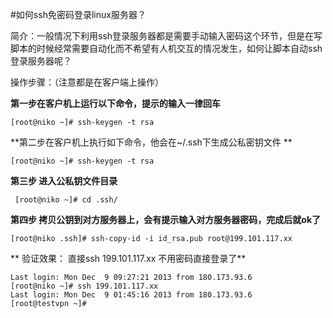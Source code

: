<!-- --- tag:  ssh linux  操作指引-->


<!-- --- title: 如何ssh免密码登录linux服务器？ -->
#如何ssh免密码登录linux服务器？

  简介：一般情况下利用ssh登录服务器都是需要手动输入密码这个环节，但是在写脚本的时候经常需要自动化而不希望有人机交互的情况发生，如何让脚本自动ssh登录服务器呢？



操作步骤：（注意都是在客户端上操作）

**第一步在客户机上运行以下命令，提示的输入一律回车**

    [root@niko ~]# ssh-keygen -t rsa

**第二步在客户机上执行如下命令，他会在~/.ssh下生成公私密钥文件  ** 
    
    [root@niko ~]# ssh-keygen -t rsa 

**第三步 进入公私钥文件目录**
    
     [root@niko ~]# cd .ssh/

**第四步 拷贝公钥到对方服务器上，会有提示输入对方服务器密码，完成后就ok了**
    
    [root@niko .ssh]# ssh-copy-id -i id_rsa.pub root@199.101.117.xx



  ** 验证效果：  直接ssh 199.101.117.xx 不用密码直接登录了**

    Last login: Mon Dec  9 09:27:21 2013 from 180.173.93.6
    [root@niko ~]# ssh 199.101.117.xx
    Last login: Mon Dec  9 01:45:16 2013 from 180.173.93.6
    [root@testvpn ~]# 

  